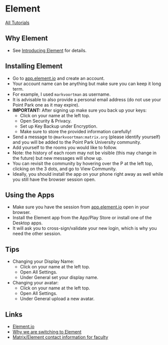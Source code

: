 # Element

[All Tutorials](tutorials)

## Why Element

* See [Introducing Element](introducing-element) for details.

## Installing Element

* Go to [app.element.io](https://app.element.io/) and create an account.
* Your account name can be anything but make sure you can keep it long term.
* For example, I used `markvoortman` as username.
* It is advisable to also provide a personal email address (do not use your Point Park one as it may expire).
* **IMPORTANT:** After signing up make sure you back up your keys:
  * Click on your name at the left top.
  * Open Security & Privacy.
  * Set up Key Backup under Encryption.
  * Make sure to store the provided information carefully!
* Send a message to `@markvoortman:matrix.org` (please identify yourself) and you will be added to the Point Park University community.
* Add yourself to the rooms you would like to follow.
* Note: the history of each room may not be visible (this may change in the future) but new messages will show up.
* You can revisit the community by hovering over the P at the left top, clicking on the 3 dots, and go to View Community.
* Ideally, you should install the app on your phone right away as well while you still have the browser session open.

## Using the Apps

* Make sure you have the session from [app.element.io](https://app.element.io/) open in your browser.
* Install the Element app from the App/Play Store or install one of the Desktop apps.
* It will ask you to cross-sign/validate your new login, which is why you need the other session.

## Tips

* Changing your Display Name:
  * Click on your name at the left top.
  * Open All Settings.
  * Under General set your display name.
* Changing your avatar:
  * Click on your name at the left top.
  * Open All Settings.
  * Under General upload a new avatar.

## Links

* [Element.io](https://element.io/)
* [Why we are switching to Element](introducing-element)
* [Matrix/Element contact information for faculty](faculty)
